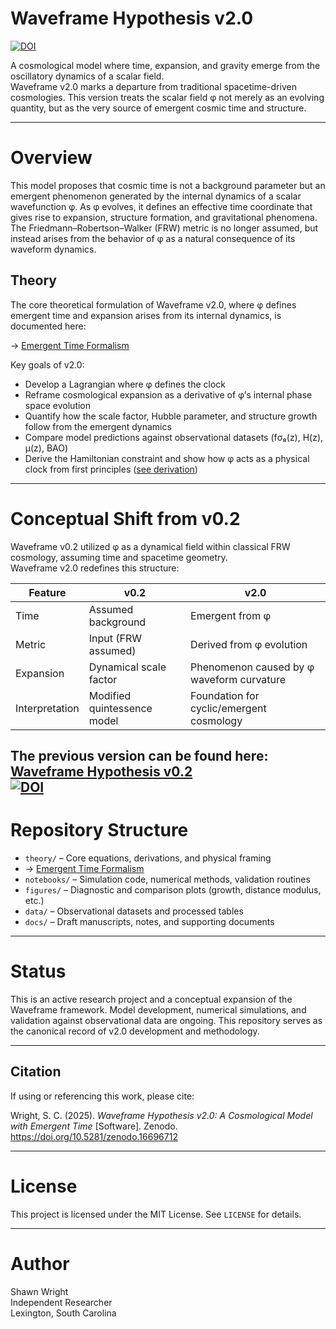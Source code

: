 # Waveframe Hypothesis v2.0

[![DOI](https://zenodo.org/badge/1030461404.svg)](https://doi.org/10.5281/zenodo.16696712)

A cosmological model where time, expansion, and gravity emerge from the oscillatory dynamics of a scalar field.  
Waveframe v2.0 marks a departure from traditional spacetime-driven cosmologies. This version treats the scalar field φ not merely as an evolving quantity, but as the very source of emergent cosmic time and structure. 

---

# Overview

This model proposes that cosmic time is not a background parameter but an emergent phenomenon generated by the internal dynamics of a scalar wavefunction φ. As φ evolves, it defines an effective time coordinate that gives rise to expansion, structure formation, and gravitational phenomena. The Friedmann–Robertson–Walker (FRW) metric is no longer assumed, but instead arises from the behavior of φ as a natural consequence of its waveform dynamics.

## Theory

The core theoretical formulation of Waveframe v2.0, where φ defines emergent time and expansion arises from its internal dynamics, is documented here:

→ [Emergent Time Formalism](theory/emergent_time_formalism.md)

Key goals of v2.0:
- Develop a Lagrangian where φ defines the clock
- Reframe cosmological expansion as a derivative of φ’s internal phase space evolution
- Quantify how the scale factor, Hubble parameter, and structure growth follow from the emergent dynamics
- Compare model predictions against observational datasets (fσ₈(z), H(z), μ(z), BAO)
- Derive the Hamiltonian constraint and show how φ acts as a physical clock from first principles ([see derivation](theory/hamiltonian_clock_derivation.tex))
---

# Conceptual Shift from v0.2

Waveframe v0.2 utilized φ as a dynamical field within classical FRW cosmology, assuming time and spacetime geometry.  
Waveframe v2.0 redefines this structure:

| Feature | v0.2 | v2.0 |
|--------|------|------|
| Time | Assumed background | Emergent from φ |
| Metric | Input (FRW assumed) | Derived from φ evolution |
| Expansion | Dynamical scale factor | Phenomenon caused by φ waveform curvature |
| Interpretation | Modified quintessence model | Foundation for cyclic/emergent cosmology |

The previous version can be found here:  
[Waveframe Hypothesis v0.2](https://doi.org/10.5281/zenodo.16657151)  
[![DOI](https://zenodo.org/badge/DOI/10.5281/zenodo.16657151.svg)](https://doi.org/10.5281/zenodo.16657151)
---

# Repository Structure

- `theory/` – Core equations, derivations, and physical framing
-   → [Emergent Time Formalism](theory/emergent_time_formalism.md)
- `notebooks/` – Simulation code, numerical methods, validation routines
- `figures/` – Diagnostic and comparison plots (growth, distance modulus, etc.)
- `data/` – Observational datasets and processed tables
- `docs/` – Draft manuscripts, notes, and supporting documents

---

# Status

This is an active research project and a conceptual expansion of the Waveframe framework. Model development, numerical simulations, and validation against observational data are ongoing. This repository serves as the canonical record of v2.0 development and methodology.

---

## Citation

If using or referencing this work, please cite:

Wright, S. C. (2025). *Waveframe Hypothesis v2.0: A Cosmological Model with Emergent Time* [Software]. Zenodo. https://doi.org/10.5281/zenodo.16696712


---

# License

This project is licensed under the MIT License. See `LICENSE` for details.

---

# Author

Shawn Wright  
Independent Researcher  
Lexington, South Carolina
